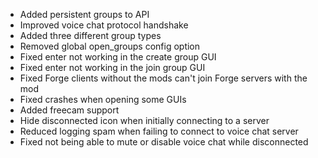 - Added persistent groups to API
- Improved voice chat protocol handshake
- Added three different group types
- Removed global open_groups config option
- Fixed enter not working in the create group GUI
- Fixed enter not working in the join group GUI
- Fixed Forge clients without the mods can't join Forge servers with the mod
- Fixed crashes when opening some GUIs
- Added freecam support
- Hide disconnected icon when initially connecting to a server
- Reduced logging spam when failing to connect to voice chat server
- Fixed not being able to mute or disable voice chat while disconnected
